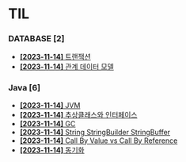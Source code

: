 # TIL
 
### DATABASE [2]
- [**[2023-11-14]**  트랜잭션](https://github.com/A-lass/TIL/blob/main/DATABASE/트랜잭션.md)
- [**[2023-11-14]**  관계 데이터 모델](https://github.com/A-lass/TIL/blob/main/DATABASE/관계_데이터_모델.md)
### Java [6]
- [**[2023-11-14]**  JVM](https://github.com/A-lass/TIL/blob/main/Java/JVM.md)
- [**[2023-11-14]**  추상클래스와 인터페이스](https://github.com/A-lass/TIL/blob/main/Java/추상클래스와_인터페이스.md)
- [**[2023-11-14]**  GC](https://github.com/A-lass/TIL/blob/main/Java/GC.md)
- [**[2023-11-14]**  String StringBuilder StringBuffer](https://github.com/A-lass/TIL/blob/main/Java/String_StringBuilder_StringBuffer.md)
- [**[2023-11-14]**  Call By Value vs Call By Reference](https://github.com/A-lass/TIL/blob/main/Java/Call_By_Value_vs_Call_By_Reference.md)
- [**[2023-11-14]**  동기화](https://github.com/A-lass/TIL/blob/main/Java/동기화.md)
